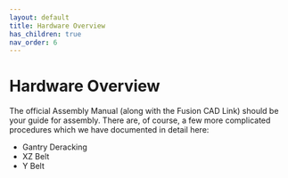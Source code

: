 ```yaml
---
layout: default
title: Hardware Overview
has_children: true
nav_order: 6
---
```


# Hardware Overview

The official Assembly Manual (along with the Fusion CAD Link) should be your guide for assembly.  There are, of course, a few more complicated procedures which we have documented in detail here:

- Gantry Deracking
- XZ Belt
- Y Belt
